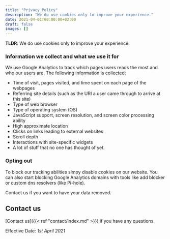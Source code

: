 ```yaml
---
title: "Privacy Policy"
description: "We do use cookies only to improve your experience."
date: 2021-04-01T00:00:00+02:00
draft: false
images: []
---
```


__TLDR__: We do use cookies only to improve your experience.

### Information we collect and what we use it for

We use Google Analytics to track which pages users reads the most and who our users are.
The following information is collected:

- Time of visit, pages visited, and time spent on each page of the webpages
- Referring site details (such as the URI a user came through to arrive at this site)
- Type of web browser
- Type of operating system (OS)
- JavaScript support, screen resolution, and screen color processing ability
- High approximate location
- Clicks on links leading to external websites
- Scroll depth
- Interactions with site-specific widgets
- A lot of stuff that no one has thought of yet.

### Opting out

To block our tracking abilities simpy disable cookies on our website.
You can also start blocking Google Analytics domains with tools like add blocker or custom dns resolvers (like Pi-hole).

Contact us if you want to have your data removed.

## Contact us

[Contact us]({{< ref "contact/index.md" >}}) if you have any questions.

Effective Date: _1st April 2021_
